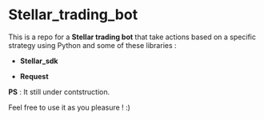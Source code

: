 # Stellar_trading_bot

This is a repo for a **Stellar trading bot** that take actions based on a specific strategy using Python and some of these libraries :

* **Stellar_sdk**

* **Request**

**PS** : It still under contstruction.

Feel free to use it as you pleasure ! :) 
